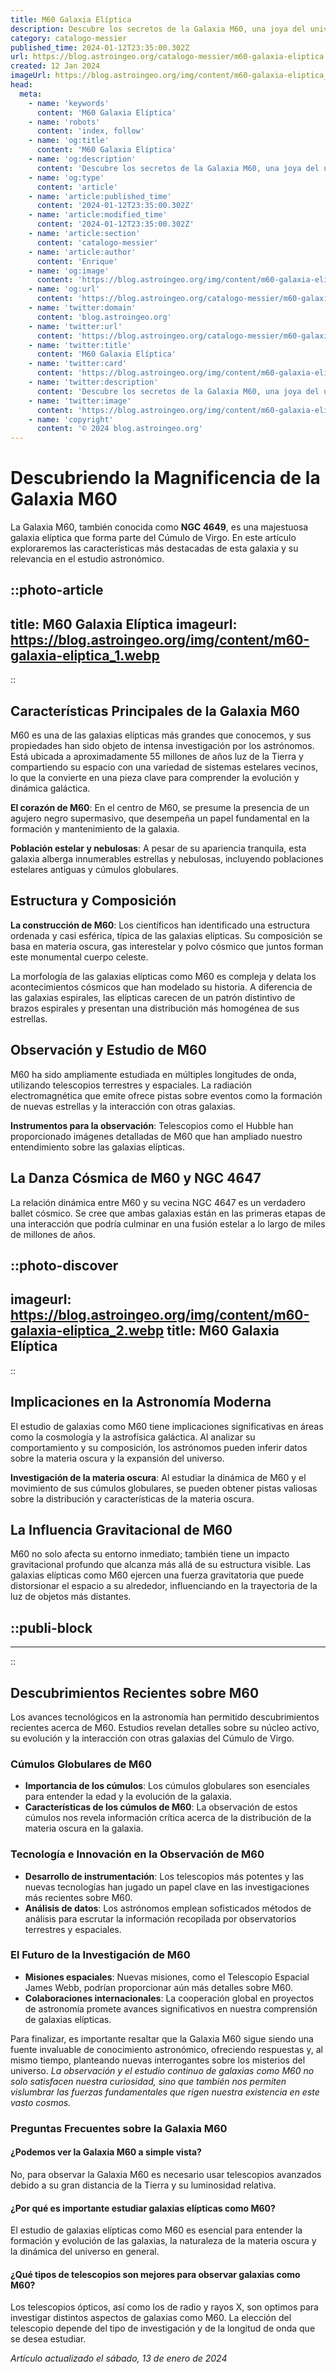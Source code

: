 ```yaml
---
title: M60 Galaxia Elíptica
description: Descubre los secretos de la Galaxia M60, una joya del universo elíptico, su estructura e historia cósmica. Explora este fascinante gigante astronómico.
category: catalogo-messier
published_time: 2024-01-12T23:35:00.302Z
url: https://blog.astroingeo.org/catalogo-messier/m60-galaxia-eliptica
created: 12 Jan 2024
imageUrl: https://blog.astroingeo.org/img/content/m60-galaxia-eliptica_1.webp
head:
  meta:
    - name: 'keywords'
      content: 'M60 Galaxia Elíptica'
    - name: 'robots'
      content: 'index, follow'
    - name: 'og:title'
      content: 'M60 Galaxia Elíptica'
    - name: 'og:description'
      content: 'Descubre los secretos de la Galaxia M60, una joya del universo elíptico, su estructura e historia cósmica. Explora este fascinante gigante astronómico.'
    - name: 'og:type'
      content: 'article'
    - name: 'article:published_time'
      content: '2024-01-12T23:35:00.302Z'
    - name: 'article:modified_time'
      content: '2024-01-12T23:35:00.302Z'
    - name: 'article:section'
      content: 'catalogo-messier'
    - name: 'article:author'
      content: 'Enrique'
    - name: 'og:image'
      content: 'https://blog.astroingeo.org/img/content/m60-galaxia-eliptica_1.webp'
    - name: 'og:url'
      content: 'https://blog.astroingeo.org/catalogo-messier/m60-galaxia-eliptica'
    - name: 'twitter:domain'
      content: 'blog.astroingeo.org'
    - name: 'twitter:url'
      content: 'https://blog.astroingeo.org/catalogo-messier/m60-galaxia-eliptica'
    - name: 'twitter:title'
      content: 'M60 Galaxia Elíptica'
    - name: 'twitter:card'
      content: 'https://blog.astroingeo.org/img/content/m60-galaxia-eliptica_1.webp'
    - name: 'twitter:description'
      content: 'Descubre los secretos de la Galaxia M60, una joya del universo elíptico, su estructura e historia cósmica. Explora este fascinante gigante astronómico.'
    - name: 'twitter:image'
      content: 'https://blog.astroingeo.org/img/content/m60-galaxia-eliptica_1.webp'
    - name: 'copyright'
      content: '© 2024 blog.astroingeo.org'
---
```

# Descubriendo la Magnificencia de la Galaxia M60

La Galaxia M60, también conocida como **NGC 4649**, es una majestuosa galaxia elíptica que forma parte del Cúmulo de Virgo. En este artículo exploraremos las características más destacadas de esta galaxia y su relevancia en el estudio astronómico.


::photo-article
---
title: M60 Galaxia Elíptica
imageurl: https://blog.astroingeo.org/img/content/m60-galaxia-eliptica_1.webp
---
::


## Características Principales de la Galaxia M60

M60 es una de las galaxias elípticas más grandes que conocemos, y sus propiedades han sido objeto de intensa investigación por los astrónomos. Está ubicada a aproximadamente 55 millones de años luz de la Tierra y compartiendo su espacio con una variedad de sistemas estelares vecinos, lo que la convierte en una pieza clave para comprender la evolución y dinámica galáctica.

**El corazón de M60**: En el centro de M60, se presume la presencia de un agujero negro supermasivo, que desempeña un papel fundamental en la formación y mantenimiento de la galaxia.

**Población estelar y nebulosas**: A pesar de su apariencia tranquila, esta galaxia alberga innumerables estrellas y nebulosas, incluyendo poblaciones estelares antiguas y cúmulos globulares.

## Estructura y Composición

**La construcción de M60**: Los científicos han identificado una estructura ordenada y casi esférica, típica de las galaxias elípticas. Su composición se basa en materia oscura, gas interestelar y polvo cósmico que juntos forman este monumental cuerpo celeste.

La morfología de las galaxias elípticas como M60 es compleja y delata los acontecimientos cósmicos que han modelado su historia. A diferencia de las galaxias espirales, las elípticas carecen de un patrón distintivo de brazos espirales y presentan una distribución más homogénea de sus estrellas.

## Observación y Estudio de M60

M60 ha sido ampliamente estudiada en múltiples longitudes de onda, utilizando telescopios terrestres y espaciales. La radiación electromagnética que emite ofrece pistas sobre eventos como la formación de nuevas estrellas y la interacción con otras galaxias.

**Instrumentos para la observación**: Telescopios como el Hubble han proporcionado imágenes detalladas de M60 que han ampliado nuestro entendimiento sobre las galaxias elípticas.

## La Danza Cósmica de M60 y NGC 4647

La relación dinámica entre M60 y su vecina NGC 4647 es un verdadero ballet cósmico. Se cree que ambas galaxias están en las primeras etapas de una interacción que podría culminar en una fusión estelar a lo largo de miles de millones de años.


::photo-discover
---
imageurl: https://blog.astroingeo.org/img/content/m60-galaxia-eliptica_2.webp
title: M60 Galaxia Elíptica
---
::


## Implicaciones en la Astronomía Moderna

El estudio de galaxias como M60 tiene implicaciones significativas en áreas como la cosmología y la astrofísica galáctica. Al analizar su comportamiento y su composición, los astrónomos pueden inferir datos sobre la materia oscura y la expansión del universo.

**Investigación de la materia oscura**: Al estudiar la dinámica de M60 y el movimiento de sus cúmulos globulares, se pueden obtener pistas valiosas sobre la distribución y características de la materia oscura.

## La Influencia Gravitacional de M60

M60 no solo afecta su entorno inmediato; también tiene un impacto gravitacional profundo que alcanza más allá de su estructura visible. Las galaxias elípticas como M60 ejercen una fuerza gravitatoria que puede distorsionar el espacio a su alrededor, influenciando en la trayectoria de la luz de objetos más distantes.


  ::publi-block
  ---
  ---
  ::
  
  
## Descubrimientos Recientes sobre M60

Los avances tecnológicos en la astronomía han permitido descubrimientos recientes acerca de M60. Estudios revelan detalles sobre su núcleo activo, su evolución y la interacción con otras galaxias del Cúmulo de Virgo.
 
### Cúmulos Globulares de M60

- **Importancia de los cúmulos**: Los cúmulos globulares son esenciales para entender la edad y la evolución de la galaxia.
- **Características de los cúmulos de M60**: La observación de estos cúmulos nos revela información crítica acerca de la distribución de la materia oscura en la galaxia.

### Tecnología e Innovación en la Observación de M60

- **Desarrollo de instrumentación**: Los telescopios más potentes y las nuevas tecnologías han jugado un papel clave en las investigaciones más recientes sobre M60.
- **Análisis de datos**: Los astrónomos emplean sofisticados métodos de análisis para escrutar la información recopilada por observatorios terrestres y espaciales.

### El Futuro de la Investigación de M60

- **Misiones espaciales**: Nuevas misiones, como el Telescopio Espacial James Webb, podrían proporcionar aún más detalles sobre M60.
- **Colaboraciones internacionales**: La cooperación global en proyectos de astronomía promete avances significativos en nuestra comprensión de galaxias elípticas.

Para finalizar, es importante resaltar que la Galaxia M60 sigue siendo una fuente invaluable de conocimiento astronómico, ofreciendo respuestas y, al mismo tiempo, planteando nuevas interrogantes sobre los misterios del universo. *La observación y el estudio continuo de galaxias como M60 no solo satisfacen nuestra curiosidad, sino que también nos permiten vislumbrar las fuerzas fundamentales que rigen nuestra existencia en este vasto cosmos.*

### Preguntas Frecuentes sobre la Galaxia M60

#### ¿Podemos ver la Galaxia M60 a simple vista?
No, para observar la Galaxia M60 es necesario usar telescopios avanzados debido a su gran distancia de la Tierra y su luminosidad relativa.

#### ¿Por qué es importante estudiar galaxias elípticas como M60?
El estudio de galaxias elípticas como M60 es esencial para entender la formación y evolución de las galaxias, la naturaleza de la materia oscura y la dinámica del universo en general.

#### ¿Qué tipos de telescopios son mejores para observar galaxias como M60?
Los telescopios ópticos, así como los de radio y rayos X, son optimos para investigar distintos aspectos de galaxias como M60. La elección del telescopio depende del tipo de investigación y de la longitud de onda que se desea estudiar.

_Artículo actualizado el sábado, 13 de enero de 2024_